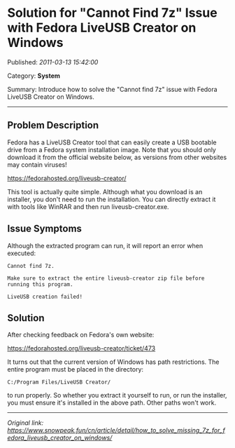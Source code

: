 # Solution for "Cannot Find 7z" Issue with Fedora LiveUSB Creator on Windows

Published: *2011-03-13 15:42:00*

Category: __System__

Summary: Introduce how to solve the "Cannot find 7z" issue with Fedora LiveUSB Creator on Windows.

---------

## Problem Description

Fedora has a LiveUSB Creator tool that can easily create a USB bootable drive from a Fedora system installation image. Note that you should only download it from the official website below, as versions from other websites may contain viruses!

<https://fedorahosted.org/liveusb-creator/>

This tool is actually quite simple. Although what you download is an installer, you don't need to run the installation. You can directly extract it with tools like WinRAR and then run liveusb-creator.exe.

## Issue Symptoms

Although the extracted program can run, it will report an error when executed:

```
Cannot find 7z.

Make sure to extract the entire liveusb-creator zip file before running this program.

LiveUSB creation failed!
```

## Solution

After checking feedback on Fedora's own website:

<https://fedorahosted.org/liveusb-creator/ticket/473>

It turns out that the current version of Windows has path restrictions. The entire program must be placed in the directory:

```
C:/Program Files/LiveUSB Creator/
```

to run properly. So whether you extract it yourself to run, or run the installer, you must ensure it's installed in the above path. Other paths won't work.

---
*Original link: https://www.snowpeak.fun/cn/article/detail/how_to_solve_missing_7z_for_fedora_liveusb_creator_on_windows/*